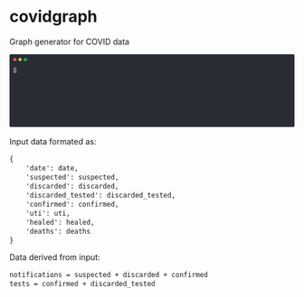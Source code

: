 # covidgraph
Graph generator for COVID data

![asciicast](man/demo.svg)

Input data formated as:
```
{
    'date': date,
    'suspected': suspected,
    'discarded': discarded,
    'discarded_tested': discarded_tested,
    'confirmed': confirmed,
    'uti': uti,
    'healed': healed,
    'deaths': deaths
}
```
Data derived from input:
```
notifications = suspected + discarded + confirmed
tests = confirmed + discarded_tested
```